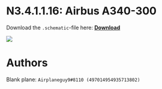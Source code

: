 # N3.4.1.1.16: Airbus A340-300

Download the `.schematic`-file here: **[Download](https://bte-n.github.io/resources/N3/4/1/A343.schematic)**

![](https://bte-n.github.io/resources/N3/4/1/a343-aib.png)  

# Authors

Blank plane: `Airplaneguy9#8110 (497014954935713802)`    
